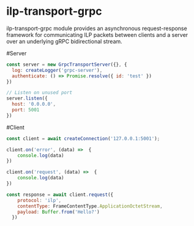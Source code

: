 # ilp-transport-grpc
ilp-transport-grpc module provides an asynchronous request-response framework for communicating ILP packets between clients and a server over an underlying gRPC bidirectional stream.


#Server
```javascript
const server = new GrpcTransportServer({}, {
  log: createLogger('grpc-server'),
  authenticate: () => Promise.resolve({ id: 'test' })
})

// Listen on unused port
server.listen({
  host: '0.0.0.0',
  port: 5001
})

```

#Client
```javascript
const client = await createConnection('127.0.0.1:5001');

client.on('error', (data) =>  {
    console.log(data)
})

client.on('request', (data) =>  {
    console.log(data)
})

const response = await client.request({
    protocol: 'ilp',
    contentType: FrameContentType.ApplicationOctetStream,
    payload: Buffer.from('Hello?')
  })
```

